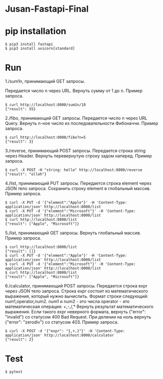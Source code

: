 # Jusan-Fastapi-Final

# pip installation
``` 
$ pip3 install fastapi
$ pip3 install uvicorn[standard]
``` 

# Run
1./sum1n, принимающий GET запросы.

Передается число n через URL. Вернуть сумму от 1 до n.
Пример запроса.
``` 
$ curl http://localhost:8000/sum1n/10
{"result": 55} 
```

2./fibo, принимающий GET запросы.
Передается число n через URL Query. Вернуть n-ное число из последовательности Фибоначчи.
Пример запроса.
``` 
$ curl http://localhost:8000/fibo?n=5
{"result": 3}
```

3./reverse, принимающий POST запросы.
Передается строка string через Header. Вернуть перевернутую строку задом наперед.
Пример запроса.
``` 
$ curl -X POST -H "string: hello" http://localhost:8000/reverse
{"result": "olleh"}
```

4./list, принимающий PUT запросы.
Передается строка element через JSON тело запроса. Сохранить строку element в глобальный массив.
Пример запроса.
```
$ curl -X PUT -d '{"element":"Apple"}' -H 'Content-Type: application/json' http://localhost:8000/list
$ curl -X PUT -d '{"element":"Microsoft"}' -H 'Content-Type: application/json' http://localhost:8000/list
$ curl http://localhost:8000/list
{"result": ["Apple", "Microsoft"]}
```

5./list, принимающий GET запросы.
Вернуть глобальный массив.
Пример запроса.
``` 
$ curl http://localhost:8000/list
{"result": []}
$ curl -X PUT -d '{"element":"Apple"}' -H 'Content-Type: application/json' http://localhost:8000/list
$ curl -X PUT -d '{"element":"Microsoft"}' -H 'Content-Type: application/json' http://localhost:8000/list
$ curl http://localhost:8000/list
{"result": ["Apple", "Microsoft"]}
```

6./calculator, принимающий POST запросы.
Передается строка expr через JSON тело запроса. Строка expr состоит из математического выражения, который нужно вычислить. Формат строки следующий: num1,operator,num2.
num1 и num2 - это числа
operator - это математическая операция: +,-,/,*
Вернуть результат математического выражения.
Если такого expr неверного формата, вернуть {"error": "invalid"} со статусом 400 Bad Request.
При делении на ноль вернуть {"error": "zerodiv"} со статусом 403.
Пример запроса.
```
$ curl -X POST -d '{"expr": "1,+,1"}' -H 'Content-Type: application/json' http://localhost:8000/calculator
{"result": 2}
```

# Test
` $ pytest `
